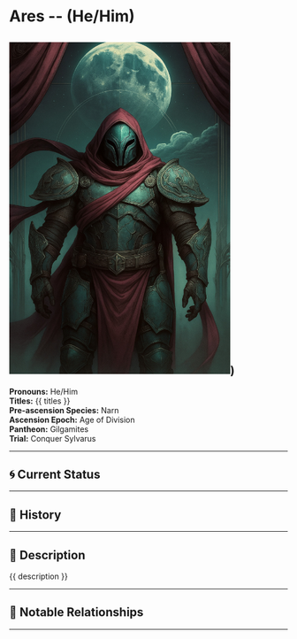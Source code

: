 # Ares  --  (He/Him)

<!-- Optional  -->
<img src="Ares.jpg" alt="Ares" style="width:400px;"/>)
---

**Pronouns:** He/Him  
**Titles:** {{ titles }}  
**Pre-ascension Species:** Narn  
**Ascension Epoch:** Age of Division  
**Pantheon:** Gilgamites  
**Trial:** Conquer Sylvarus

---

## 🌀 Current Status


---

## 📜 History


---

## 🧠 Description
{{ description }}

---

## 🧩 Notable Relationships

---
